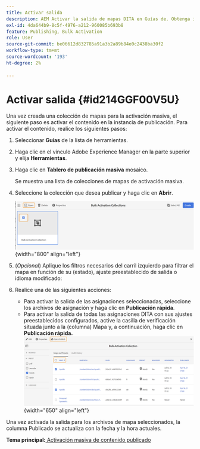 ```yaml
---
title: Activar salida
description: AEM Activar la salida de mapas DITA en Guías de. Obtenga información sobre cómo activar el contenido en la instancia de publicación.
exl-id: 4da644b9-8c5f-4976-a212-960085b693b8
feature: Publishing, Bulk Activation
role: User
source-git-commit: be06612d832785a91a3b2a89b84e0c2438ba30f2
workflow-type: tm+mt
source-wordcount: '193'
ht-degree: 2%

---
```


# Activar salida {#id214GGF00V5U}

Una vez creada una colección de mapas para la activación masiva, el siguiente paso es activar el contenido en la instancia de publicación. Para activar el contenido, realice los siguientes pasos:

1. Seleccionar **Guías** de la lista de herramientas.

1. Haga clic en el vínculo Adobe Experience Manager en la parte superior y elija **Herramientas**.

1. Haga clic en **Tablero de publicación masiva** mosaico.

   Se muestra una lista de colecciones de mapas de activación masiva.

1. Seleccione la colección que desea publicar y haga clic en **Abrir**.

   ![](images/bulk-activation-collection-open.png){width="800" align="left"}

1. \(*Opcional*\) Aplique los filtros necesarios del carril izquierdo para filtrar el mapa en función de su \(estado\), ajuste preestablecido de salida o idioma modificado:
1. Realice una de las siguientes acciones:

   - Para activar la salida de las asignaciones seleccionadas, seleccione los archivos de asignación y haga clic en **Publicación rápida**.
   - Para activar la salida de todas las asignaciones DITA con sus ajustes preestablecidos configurados, active la casilla de verificación situada junto a la \(columna\) Mapa y, a continuación, haga clic en **Publicación rápida.**
     ![](images/bulk-activation-collection-quick-publish.png){width="650" align="left"}


Una vez activada la salida para los archivos de mapa seleccionados, la columna Publicado se actualiza con la fecha y la hora actuales.

**Tema principal:**[ Activación masiva de contenido publicado](conf-bulk-activation.md)
